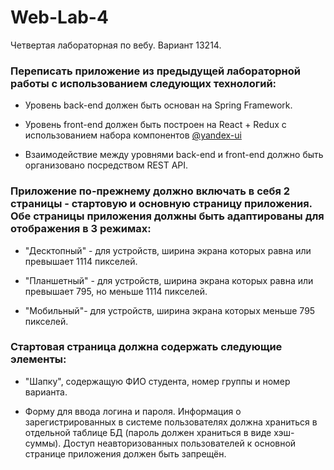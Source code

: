 # Web-Lab-4

Четвертая лабораторная по вебу. Вариант 13214.

### Переписать приложение из предыдущей лабораторной работы с использованием следующих технологий:

* Уровень back-end должен быть основан на Spring Framework.

* Уровень front-end должен быть построен на React + Redux с использованием набора компонентов [@yandex-ui](https://github.com/bem/yandex-ui)

* Взаимодействие между уровнями back-end и front-end должно быть организовано посредством REST API.

### Приложение по-прежнему должно включать в себя 2 страницы - стартовую и основную страницу приложения. Обе страницы приложения должны быть адаптированы для отображения в 3 режимах:

* "Десктопный" - для устройств, ширина экрана которых равна или превышает 1114 пикселей.

* "Планшетный" - для устройств, ширина экрана которых равна или превышает 795, но меньше 1114 пикселей.

* "Мобильный"- для устройств, ширина экрана которых меньше 795 пикселей.

### Стартовая страница должна содержать следующие элементы:

* "Шапку", содержащую ФИО студента, номер группы и номер варианта.

* Форму для ввода логина и пароля. Информация о зарегистрированных в системе пользователях должна храниться в отдельной таблице БД (пароль должен храниться в виде хэш-суммы). Доступ неавторизованных пользователей к основной странице приложения должен быть запрещён.